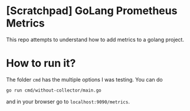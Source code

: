 # [Scratchpad] GoLang Prometheus Metrics

This repo attempts to understand how to add metrics to a golang project.


# How to run it?

The folder `cmd` has the multiple options I was testing. You can do

```bash
go run cmd/without-collector/main.go
```

and in your browser go to `localhost:9090/metrics`.
